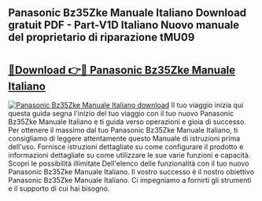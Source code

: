 ## Panasonic Bz35Zke Manuale Italiano Download gratuit PDF - Part-V1D Italiano Nuovo manuale del proprietario di riparazione tMU09

# <h2><a href="http://df9ubw7.blite.top/?on=Panasonic+Bz35Zke+Manuale+Italiano">🔗Download 👉🔴 Panasonic Bz35Zke Manuale Italiano</a></h2>

[![Panasonic Bz35Zke Manuale Italiano download](https://i.imgur.com/lujVjoI.png)](http://df9ubw7.blite.top/?on=Panasonic+Bz35Zke+Manuale+Italiano)
Il tuo viaggio inizia qui questa guida segna l'inizio del tuo viaggio con il tuo nuovo Panasonic Bz35Zke Manuale Italiano e ti guida verso operazioni e gioia di successo. Per ottenere il massimo dal tuo Panasonic Bz35Zke Manuale Italiano, ti consigliamo di leggere attentamente questo Manuale di istruzioni prima dell'uso. Fornisce istruzioni dettagliate su come configurare il prodotto e informazioni dettagliate su come utilizzare le sue varie funzioni e capacità. Scopri le possibilità illimitate Dell'elenco delle funzionalità con il tuo nuovo Panasonic Bz35Zke Manuale Italiano. Il vostro successo è il nostro obiettivo Panasonic Bz35Zke Manuale Italiano. Ci impegniamo a fornirti gli strumenti e il supporto di cui hai bisogno.
